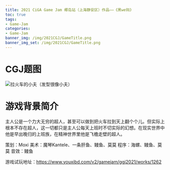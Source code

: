 ```yaml
---
title: 2021 CiGA Game Jam 椰岛站（上海静安区）作品——《黑we钩》
toc: true
tags:
- Game-Jam
categories:
- Game-Jam
banner_img: /img/2021CGJ/GameTitle.png
banner_img_set: /img/2021CGJ/GameTitle.png
---
```


# CGJ题图



![拉火车的小夫（发型很像小夫）](/img/2021CGJ/CGJTitle.jpg)

# 游戏背景简介

主人公是一个力大无穷的超人，甚至可以做到把火车拉到天上翻个个儿。但实际上根本不存在超人，这一切都只是主人公每天上班时不切实际的幻想。在现实世界中他是早出晚归的上班族，在精神世界里他是飞檐走壁的超人。

策划：Moxi
美术：魔琴Kantele、一条肝鱼、鳗鱼、莫莫
程序：海螺、鳗鱼、莫莫
音效：鳗鱼

游戏试玩地址：https://www.youxibd.com/v2/gamejam/ggj2021/works/1262
